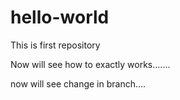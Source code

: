 # hello-world
This is first repository


Now will see how to exactly works.......

now will see change in branch....
